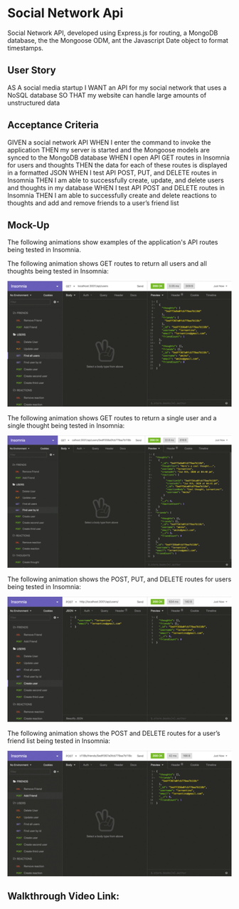 # Social Network Api

Social Network API, developed using Express.js for routing, a MongoDB database, the the Mongoose ODM, ant the Javascript Date object to format timestamps.

## User Story

AS A social media startup
I WANT an API for my social network that uses a NoSQL database
SO THAT my website can handle large amounts of unstructured data

## Acceptance Criteria

GIVEN a social network API
WHEN I enter the command to invoke the application
THEN my server is started and the Mongoose models are synced to the MongoDB database
WHEN I open API GET routes in Insomnia for users and thoughts
THEN the data for each of these routes is displayed in a formatted JSON
WHEN I test API POST, PUT, and DELETE routes in Insomnia
THEN I am able to successfully create, update, and delete users and thoughts in my database
WHEN I test API POST and DELETE routes in Insomnia
THEN I am able to successfully create and delete reactions to thoughts and add and remove friends to a user’s friend list


## Mock-Up

The following animations show examples of the application's API routes being tested in Insomnia.

The following animation shows GET routes to return all users and all thoughts being tested in Insomnia:

![mock-up1](Images/mock-up1.gif)


The following animation shows GET routes to return a single user and a single thought being tested in Insomnia:

![mock-up2](Images/mock-up2.gif)


The following animation shows the POST, PUT, and DELETE routes for users being tested in Insomnia:

![mock-up3](Images/mock-up3.gif)


The following animation shows the POST and DELETE routes for a user’s friend list being tested in Insomnia:

![mock-up4](Images/mock-up4.gif)


## Walkthrough Video Link:


